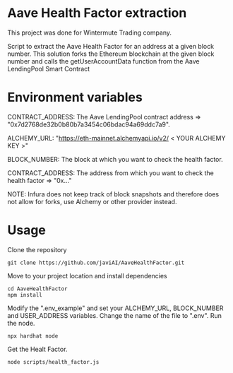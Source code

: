 
# Aave Health Factor extraction
This project was done for Wintermute Trading company.

Script to extract the Aave Health Factor for an address at a given block number.
This solution forks the Ethereum blockchain at the given block number and calls the getUserAccountData function from the Aave LendingPool Smart Contract

# Environment variables

CONTRACT_ADDRESS: The Aave LendingPool contract address => "0x7d2768de32b0b80b7a3454c06bdac94a69ddc7a9". 

ALCHEMY_URL: "https://eth-mainnet.alchemyapi.io/v2/ < YOUR ALCHEMY KEY >" 

BLOCK_NUMBER: The block at which you want to check the health factor.
  
CONTRACT_ADDRESS: The address from which you want to check the health factor => "0x..."

  NOTE: Infura does not keep track of block snapshots and therefore does not allow for forks, use Alchemy or other provider instead.

# Usage

Clone the repository

```
git clone https://github.com/javiAI/AaveHealthFactor.git
```
Move to your project location and install dependencies

```
cd AaveHealthFactor
npm install
```

Modify the ".env_example" and set your ALCHEMY_URL, BLOCK_NUMBER and USER_ADDRESS variables. Change the name of the file to ".env".
Run the node.

```
npx hardhat node
```

Get the Healt Factor.
```
node scripts/health_factor.js
```
